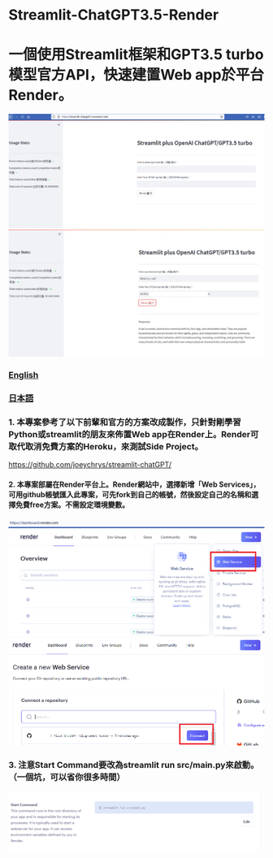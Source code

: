 # Streamlit-ChatGPT3.5-Render
# 一個使用Streamlit框架和GPT3.5 turbo模型官方API，快速建置Web app於平台Render。

<div align="center">
  <img src="demo/web_streamlit0.png" width="600"/>
</div>

<div align="center">
  <img src="demo/web_streamlit.png" width="600"/>
</div>

### [English](https://github.com/pyfbsdk59/Streamlit-ChatGPT3.5-Render/blob/main/README_en.md)
### [日本語](https://github.com/pyfbsdk59/Streamlit-ChatGPT3.5-Render/blob/main/README_jp.md)


### 1. 本專案參考了以下前輩和官方的方案改成製作，只針對剛學習Python或streamlit的朋友來佈置Web app在Render上。Render可取代取消免費方案的Heroku，來測試Side Project。

https://github.com/joeychrys/streamlit-chatGPT/


#### 2. 本專案部屬在Render平台上。Render網站中，選擇新增「Web Services」，可用github帳號匯入此專案，可先fork到自己的帳號，然後設定自己的名稱和選擇免費free方案。不需設定環境變數。


<div align="center">
  <img src="demo/render1.png" width="600"/>
</div>

<div align="center">
  <img src="demo/render2.png" width="700"/>
</div>


### 3. 注意Start Command要改為streamlit run src/main.py來啟動。（一個坑，可以省你很多時間）

<div align="center">
  <img src="demo/render_streamlit.png" width="600"/>
</div>


